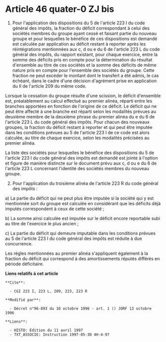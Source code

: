 # Article 46 quater-0 ZJ bis

1. Pour l'application des dispositions du 5 de l'article 223 I du code général des impôts, la fraction du déficit
correspondant à celui des sociétés membres du groupe ayant cessé et faisant partie du nouveau groupe et pour lesquelles le
bénéfice de ces dispositions est demandé est calculée par application au déficit restant à reporter après les réintégrations
mentionnées aux c, d ou e du 6 de l'article 223 L du code général des impôts, du rapport existant, pour chaque exercice,
entre la somme des déficits pris en compte pour la détermination du résultat d'ensemble au titre de ces sociétés et la somme
des déficits de même nature pris en compte pour l'ensemble des sociétés du groupe. Cette fraction ne peut excéder le montant
dont le transfert a été admis, le cas échéant, dans le cadre d'une décision d'agrément prise en application du II de
l'article 209 du même code.

Lorsque la cessation du groupe résulte d'une scission, le déficit d'ensemble est, préalablement au calcul effectué au premier
alinéa, réparti entre les branches apportées en fonction de l'origine de ce déficit. Le déficit qui ne peut être affecté à
une branche est réparti selon les modalités prévues au deuxième membre de la deuxième phrase du premier alinéa du e du 6 de
l'article 223 L du code général des impôts. Pour chacun des nouveaux groupes, la fraction du déficit restant à reporter et
qui peut être imputée dans les conditions prévues au 5 de l'article 223 I de ce code est alors calculée, au titre de chaque
exercice, selon les modalités précisées au premier alinéa.

La liste des sociétés pour lesquelles le bénéfice des dispositions du 5 de l'article 223 I du code général des impôts est
demandé est jointe à l'option et figure de manière distincte sur le document prévu aux c, d ou e du 6 de l'article 223 L
concernant l'identité des sociétés membres du nouveau groupe.

2. Pour l'application du troisième alinéa de l'article 223 R du code général des impôts :

a) La partie du déficit qui ne peut plus être imputée si la société qui y est mentionnée sort du groupe est calculée en
considérant que les déficits déjà imputés correspondent à ceux de cette société ;

b) La somme ainsi calculée est imputée sur le déficit encore reportable subi au titre de l'exercice le plus ancien ;

c) La partie du déficit qui demeure imputable dans les conditions prévues au 5 de l'article 223 I du code général des impôts
est réduite à due concurrence.

Les règles mentionnées au premier alinéa s'appliquent également à la fraction du déficit qui correspond à des amortissements
réputés différés en période déficitaire.

**Liens relatifs à cet article**

	**Cite**:

	  - CGI 223 I, 223 L, 209, 223, 223 R

	**Modifié par**:

	  - Décret n°96-893 du 10 octobre 1996 - art. 1 () JORF 13 octobre 1996

	**Liens**:

	  - HISTO: Edition du 11 avril 1997
	  - TXT_ASSOCIE: Instruction 1997-05-30 4H-4-97
